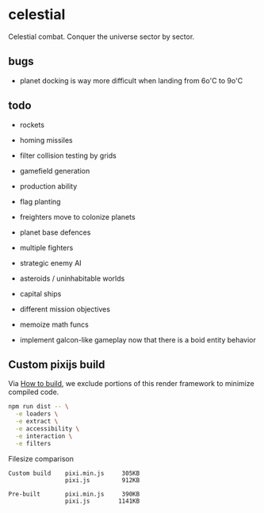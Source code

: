 # celestial

Celestial combat. Conquer the universe sector by sector.

## bugs

- planet docking is way more difficult when landing from 6o'C to 9o'C

## todo

- rockets
- homing missiles
- filter collision testing by grids

- gamefield generation
- production ability
- flag planting
- freighters move to colonize planets
- planet base defences

- multiple fighters
- strategic enemy AI
- asteroids / uninhabitable worlds
- capital ships
- different mission objectives
- memoize math funcs
- implement galcon-like gameplay now that there is a boid entity behavior

## Custom pixijs build

Via [How to build](https://github.com/pixijs/pixi.js#how-to-build), we exclude
portions of this render framework to minimize compiled code.

```bash
npm run dist -- \
  -e loaders \
  -e extract \
  -e accessibility \
  -e interaction \
  -e filters
```

Filesize comparison

```
Custom build    pixi.min.js     305KB
                pixi.js         912KB

Pre-built       pixi.min.js     390KB
                pixi.js        1141KB

```
